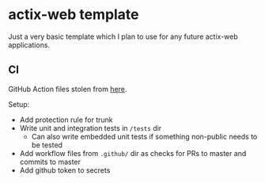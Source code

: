 # actix-web template

Just a very basic template which I plan to use for any future actix-web applications.

## CI

GitHub Action files stolen from [here](https://gist.github.com/LukeMathWalker/5ae1107432ce283310c3e601fac915f3#file-audit-on-push-yml).

Setup:

- Add protection rule for trunk
- Write unit and integration tests in `/tests` dir
  - Can also write embedded unit tests if something non-public needs to be tested
- Add workflow files from `.github/` dir as checks for PRs to master and commits to master
- Add github token to secrets
